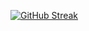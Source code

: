 

[![GitHub Streak](https://github-readme-streak-stats.herokuapp.com/?user=echo2477)](https://git.io/streak-stats)
